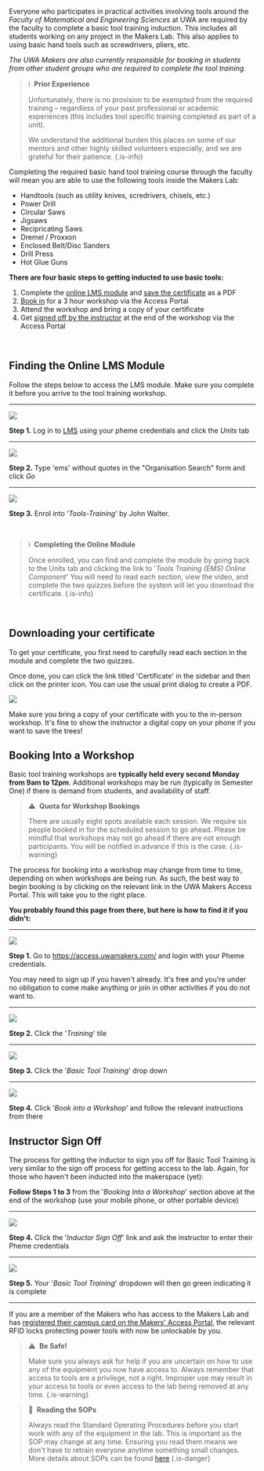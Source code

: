 <!-- TITLE: Basic Tool Training -->
<!-- SUBTITLE: Accessing Basic Tools in the Makerspace -->


Everyone who participates in practical activities involving tools around the *Faculty of Matematical and Engineering Sciences* at UWA are required by the faculty to complete a basic tool training induction. This includes all students working on any project in the Makers Lab. This also applies to using basic hand tools such as screwdrivers, pliers, etc.

*The UWA Makers are also currently responsible for booking in students from other student groups who are required to complete the tool training.*

> ℹ️&nbsp; **Prior Experience**
>
> Unfortunately, there is no provision to be exempted from the required training – regardless of your past professional or academic experiences (this includes tool specific training completed as part of a unit).
> 
> We understand the additional burden this places on some of our mentors and other highly skilled volunteers especially, and we are grateful for their patience.
{.is-info}

Completing the required basic hand tool training course through the faculty will mean you are able to use the following tools inside the Makers Lab:

* Handtools (such as utility knives, scredrivers, chisels, etc.)
* Power Drill
* Circular Saws
* Jigsaws
* Recipricating Saws
* Dremel / Proxxon
* Enclosed Belt/Disc Sanders
* Drill Press
* Hot Glue Guns

**There are four basic steps to getting inducted to use basic tools:**

1. Complete the [online LMS module](#finding-the-online-lms-module) and [save the certificate](#downloading-your-certificate) as a PDF
2. [Book in](#booking-into-a-workshop) for a 3 hour workshop via the Access Portal
3. Attend the workshop and bring a copy of your certificate
4. Get [signed off by the instructor](#instructor-sign-off) at the end of the workshop via the Access Portal

<br>


## Finding the Online LMS Module

Follow the steps below to access the LMS module. Make sure you complete it before you arrive to the tool training workshop.

---

![](http://funkyimg.com/i/2LgxH.png)

**Step 1.** Log in to [LMS](https://lms.uwa.edu.au/) using your pheme credentials and click the *Units* tab

---

![](http://funkyimg.com/i/2LgxJ.png)

**Step 2.** Type 'ems' without quotes in the "Organisation Search" form and click *Go*

---

![](http://funkyimg.com/i/2LgxK.png)

**Step 3.** Enrol into '*Tools-Training*' by John Walter.

<br>

> ℹ️&nbsp; **Completing the Online Module**
> 
> Once enrolled, you can find and complete the module by going back to the Units tab and clicking the link to '*Tools Training (EMS) Online Component*'
> You will need to read each section, view the video, and complete the two quizzes before the system will let you download the certificate.
{.is-info}

<br>

## Downloading your certificate

To get your certificate, you first need to carefully read each section in the module and complete the two quizzes.

Once done, you can click the link titled 'Certificate' in the sidebar and then click on the printer icon. You can use the usual print dialog to create a PDF.

![](http://funkyimg.com/i/2LgyK.png)

Make sure you bring a copy of your certificate with you to the in-person workshop. It's fine to show the instructor a digital copy on your phone if you want to save the trees!

## Booking Into a Workshop

Basic tool training workshops are **typically held every second Monday from 9am to 12pm**. Additional workshops may be run (typically in Semester One) if there is demand from students, and availability of staff.

> ⚠️&nbsp; **Quota for Workshop Bookings**
> 
> There are usually eight spots available each session. We require six people booked in for the scheduled session to go ahead.
> Please be mindful that workshops may not go ahead if there are not enough participants. You will be notified in advance if this is the case.
{.is-warning}

The process for booking into a workshop may change from time to time, depending on when workshops are being run. As such, the best way to begin booking is by clicking on the relevant link in the UWA Makers Access Portal. This will take you to the right place.

**You probably found this page from there, but here is how to find it if you didn't:**

---

![](http://funkyimg.com/i/2Lgzm.png)

**Step 1.** Go to https://access.uwamakers.com/ and login with your Pheme credentials.

You may need to sign up if you haven't already. It's free and you're under no obligation to come make anything or join in other activities if you do not want to.

---

![](http://funkyimg.com/i/2Lgzo.png)

**Step 2.** Click the '*Training*' tile

---

![](http://funkyimg.com/i/2Lgzq.png)

**Step 3.** Click the '*Basic Tool Training*' drop down

---

![](http://funkyimg.com/i/2Lgzr.png)

**Step 4.** Click '*Book into a Workshop*' and follow the relevant instructions from there

## Instructor Sign Off

The process for getting the inductor to sign you off for Basic Tool Training is very similar to the sign off process for getting access to the lab. Again, for those who haven't been inducted into the makerspace (yet):

**Follow Steps 1 to 3** from the '*Booking Into a Workshop*' section above at the end of the workshop (use your mobile phone, or other portable device)

---

![](http://funkyimg.com/i/2LgzJ.png)

**Step 4.** Click the '*Inductor Sign Off*' link and ask the instructor to enter their Pheme credentials

---

![](http://funkyimg.com/i/2LgxL.png)

**Step 5.** Your '*Basic Tool Training*' dropdown will then go green indicating it is complete

---

If you are a member of the Makers who has access to the Makers Lab and has [registered their campus card on the Makers' Access Portal](#), the relevant RFID locks protecting power tools with now be unlockable by you.

> ⚠️&nbsp; **Be Safe!**
>
> Make sure you always ask for help if you are uncertain on how to use any of the equipment you now have access to.
> Always remember that access to tools are a privilege, not a right. Improper use may result in your access to tools or even access to the lab being removed at any time.
{.is-warning}

> 🚨&nbsp; **Reading the SOPs**
> 
> Always read the Standard Operating Procedures before you start work with any of the equipment in the lab.
> This is important as the SOP may change at any time. Ensuring you read them means we don't have to retrain everyone anytime something small changes.
> More details about SOPs can be found [here](https://wiki.uwamakers.com/safety/SOP)
{.is-danger}

<br>
<br>
<br>